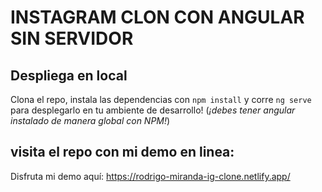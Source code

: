 # INSTAGRAM CLON CON ANGULAR SIN SERVIDOR 



## Despliega en local
Clona el repo, instala las dependencias con `npm install` y corre `ng serve` para desplegarlo en tu ambiente de desarrollo! (*¡debes tener angular instalado de manera global con NPM!*)

## visita el repo con mi demo en linea:
Disfruta mi demo aquí: https://rodrigo-miranda-ig-clone.netlify.app/

